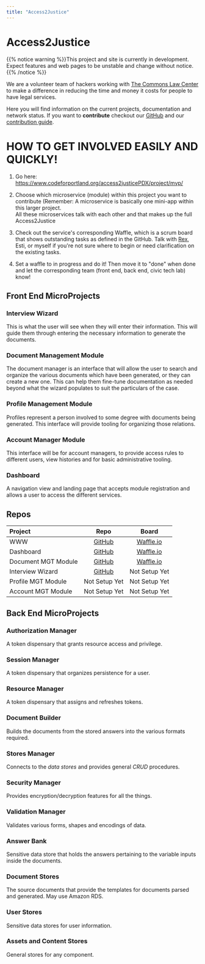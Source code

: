 ```yaml
---
title: "Access2Justice"
---
```


# Access2Justice

{{% notice warning %}}This project and site is currently in development. Expect features and web pages to be unstable and change without notice.
{{% /notice %}}

We are a volunteer team of hackers working with [The Commons Law Center](https://thecommonslawcenter.org) to make a difference in reducing the time and money it costs for people to have legal services.

Here you will find information on the current projects, documentation and network status. If you want to **contribute** checkout our [GitHub](https://github.com/CodeForPortland/access2justicePDX/) and our [contribution guide](https://github.com/CodeForPortland/access2justicePDX/).

# HOW TO GET INVOLVED EASILY AND QUICKLY!

1. Go here: https://www.codeforportland.org/access2justicePDX/project/mvp/

2. Choose which microservice (module) within this project you want to contribute
(Remember: A microservice is basically one mini-app within this larger project.  
All these microservices talk with each other and that makes up the full Access2Justice

3. Check out the service's corresponding Waffle, which is a scrum board that shows outstanding tasks as defined in the GitHub. Talk with [Rex](rex@codeforpdx.org), Esti, or myself if you're not sure where to begin or need clarification on the existing tasks.

4. Set a waffle to in progress and do it!  Then move it to "done" when done and let the corresponding team (front end, back end, civic tech lab) know!

## Front End MicroProjects

### Interview Wizard

This is what the user will see when they will enter their information.  This will guide them through entering the necessary information to generate the documents.

### Document Management Module

The document manager is an interface that will allow the user to search and organize the various documents which have been generated, or they can create a new one. 
This can help them fine-tune documentation as needed beyond what the wizard populates to suit the particulars of the case. 

### Profile Management Module

Profiles represent a person involved to some degree with documents being generated. This interface will provide tooling for organizing those relations.

### Account Manager Module

This interface will be for account managers, to provide access rules to different users, view histories and for basic administrative tooling.

### Dashboard 

A navigation view and landing page that accepts module registration and allows a user to access the different services.

## Repos


|Project | Repo | Board|
|:---|:----:|:---:|
| WWW | [GitHub](https://github.com/CodeForPortland/Access2JusticePDX) | [Waffle.io](https://waffle.io/CodeForPortland/access2justicePDX/join) |
| Dashboard | [GitHub](https://github.com/CodeForPortland/a2j-front-end_dashboard) | [Waffle.io](https://waffle.io/CodeForPortland/a2j-front-end_dashboard/join) |
| Document MGT Module | [GitHub](https://github.com/CodeForPortland/a2j-front-end_document-manager) | [Waffle.io](https://waffle.io/CodeForPortland/a2j-front-end_document-manager/join) |
| Interview Wizard | [GitHub](https://github.com/CodeForPortland/a2j-front-end_interview-wizard) | Not Setup Yet |
| Profile MGT Module | Not Setup Yet | Not Setup Yet |
| Account MGT Module | Not Setup Yet | Not Setup Yet |


## Back End MicroProjects


### Authorization Manager

A token dispensary that grants resource access and privilege.

### Session Manager

A token dispensary that organizes persistence for a user.

### Resource Manager

A token dispensary that assigns and refreshes tokens.

### Document Builder

Builds the documents from the stored answers into the various formats required.

### Stores Manager

Connects to the *data stores* and provides general *CRUD* procedures.

### Security Manager

Provides encryption/decryption features for all the things.

### Validation Manager

Validates various forms, shapes and encodings of data.

### Answer Bank

Sensitive data store that holds the answers pertaining to the variable inputs inside the documents.

### Document Stores

The source documents that provide the templates for documents parsed and generated. May use Amazon RDS. 

### User Stores

Sensitive data stores for user information.

### Assets and Content Stores

General stores for any component.

